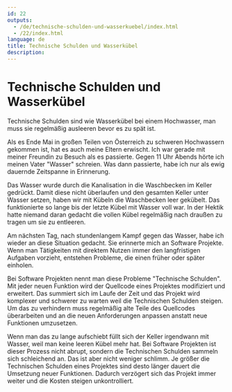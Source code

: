 ```yaml
---
id: 22
outputs:
  - /de/technische-schulden-und-wasserkuebel/index.html
  - /22/index.html
language: de
title: Technische Schulden und Wasserkübel
description:
---
```

# Technische Schulden und Wasserkübel

Technische Schulden sind wie Wasserkübel bei einem Hochwasser, man muss sie regelmäßig ausleeren bevor es zu spät ist.

Als es Ende Mai in großen Teilen von Österreich zu schweren Hochwassern gekommen ist, hat es auch meine Eltern erwischt. Ich war gerade mit meiner Freundin zu Besuch als es passierte. Gegen 11 Uhr Abends hörte ich meinen Vater "Wasser" schreien. Was dann passierte, habe ich nur als ewig dauernde Zeitspanne in Erinnerung.

Das Wasser wurde durch die Kanalisation in die Waschbecken im Keller gedrückt. Damit diese nicht überlaufen und den gesamten Keller unter Wasser setzen, haben wir mit Kübeln die Waschbecken  leer gekübelt. Das funktionierte so lange bis der letzte Kübel mit Wasser voll war. In der Hektik hatte niemand daran gedacht die vollen Kübel regelmäßig nach draußen zu tragen um sie zu entleeren.

Am nächsten Tag, nach stundenlangem Kampf gegen das Wasser, habe ich wieder an diese Situation gedacht. Sie erinnerte mich an Software Projekte. Wenn man Tätigkeiten mit direktem Nutzen immer den langfristigen Aufgaben vorzieht, entstehen Probleme, die einen früher oder später einholen.

Bei Software Projekten nennt man diese Probleme "Technische Schulden". Mit jeder neuen Funktion wird der Quellcode eines Projektes modifiziert und erweitert. Das summiert sich im Laufe der Zeit und das Projekt wird komplexer und schwerer zu warten weil die Technischen Schulden steigen. Um das zu verhindern muss regelmäßig alte Teile des Quellcodes überarbeiten und an die neuen Anforderungen anpassen anstatt neue Funktionen umzusetzen.

Wenn man das zu lange aufschiebt füllt sich der Keller irgendwann mit Wasser, weil man keine leeren Kübel mehr hat. Bei Software Projekten ist dieser Prozess nicht abrupt, sondern die Technischen Schulden sammeln sich schleichend an. Das ist aber nicht weniger schlimm. Je größer die Technischen Schulden eines Projektes sind desto länger dauert die Umsetzung neuer Funktionen. Dadurch verzögert sich das Projekt immer weiter und die Kosten steigen unkontrolliert.

